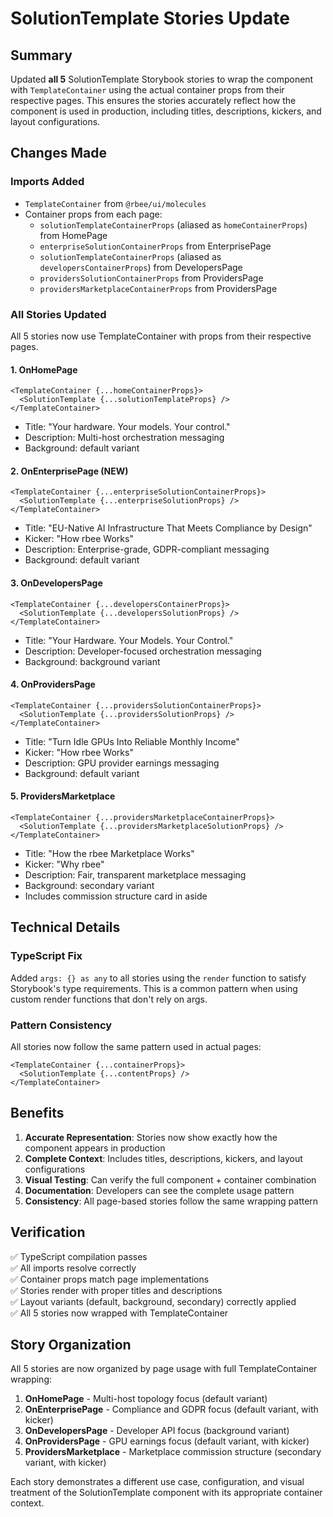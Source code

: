 # SolutionTemplate Stories Update

## Summary

Updated **all 5** SolutionTemplate Storybook stories to wrap the component with `TemplateContainer` using the actual container props from their respective pages. This ensures the stories accurately reflect how the component is used in production, including titles, descriptions, kickers, and layout configurations.

## Changes Made

### **Imports Added**
- `TemplateContainer` from `@rbee/ui/molecules`
- Container props from each page:
  - `solutionTemplateContainerProps` (aliased as `homeContainerProps`) from HomePage
  - `enterpriseSolutionContainerProps` from EnterprisePage
  - `solutionTemplateContainerProps` (aliased as `developersContainerProps`) from DevelopersPage
  - `providersSolutionContainerProps` from ProvidersPage
  - `providersMarketplaceContainerProps` from ProvidersPage

### **All Stories Updated**

All 5 stories now use TemplateContainer with props from their respective pages.

#### 1. **OnHomePage**
```tsx
<TemplateContainer {...homeContainerProps}>
  <SolutionTemplate {...solutionTemplateProps} />
</TemplateContainer>
```
- Title: "Your hardware. Your models. Your control."
- Description: Multi-host orchestration messaging
- Background: default variant

#### 2. **OnEnterprisePage** (NEW)
```tsx
<TemplateContainer {...enterpriseSolutionContainerProps}>
  <SolutionTemplate {...enterpriseSolutionProps} />
</TemplateContainer>
```
- Title: "EU-Native AI Infrastructure That Meets Compliance by Design"
- Kicker: "How rbee Works"
- Description: Enterprise-grade, GDPR-compliant messaging
- Background: default variant

#### 3. **OnDevelopersPage**
```tsx
<TemplateContainer {...developersContainerProps}>
  <SolutionTemplate {...developersSolutionProps} />
</TemplateContainer>
```
- Title: "Your Hardware. Your Models. Your Control."
- Description: Developer-focused orchestration messaging
- Background: background variant

#### 4. **OnProvidersPage**
```tsx
<TemplateContainer {...providersSolutionContainerProps}>
  <SolutionTemplate {...providersSolutionProps} />
</TemplateContainer>
```
- Title: "Turn Idle GPUs Into Reliable Monthly Income"
- Kicker: "How rbee Works"
- Description: GPU provider earnings messaging
- Background: default variant

#### 5. **ProvidersMarketplace**
```tsx
<TemplateContainer {...providersMarketplaceContainerProps}>
  <SolutionTemplate {...providersMarketplaceSolutionProps} />
</TemplateContainer>
```
- Title: "How the rbee Marketplace Works"
- Kicker: "Why rbee"
- Description: Fair, transparent marketplace messaging
- Background: secondary variant
- Includes commission structure card in aside

## Technical Details

### **TypeScript Fix**
Added `args: {} as any` to all stories using the `render` function to satisfy Storybook's type requirements. This is a common pattern when using custom render functions that don't rely on args.

### **Pattern Consistency**
All stories now follow the same pattern used in actual pages:
```tsx
<TemplateContainer {...containerProps}>
  <SolutionTemplate {...contentProps} />
</TemplateContainer>
```

## Benefits

1. **Accurate Representation**: Stories now show exactly how the component appears in production
2. **Complete Context**: Includes titles, descriptions, kickers, and layout configurations
3. **Visual Testing**: Can verify the full component + container combination
4. **Documentation**: Developers can see the complete usage pattern
5. **Consistency**: All page-based stories follow the same wrapping pattern

## Verification

✅ TypeScript compilation passes  
✅ All imports resolve correctly  
✅ Container props match page implementations  
✅ Stories render with proper titles and descriptions  
✅ Layout variants (default, background, secondary) correctly applied  
✅ All 5 stories now wrapped with TemplateContainer  

## Story Organization

All 5 stories are now organized by page usage with full TemplateContainer wrapping:
1. **OnHomePage** - Multi-host topology focus (default variant)
2. **OnEnterprisePage** - Compliance and GDPR focus (default variant, with kicker)
3. **OnDevelopersPage** - Developer API focus (background variant)
4. **OnProvidersPage** - GPU earnings focus (default variant, with kicker)
5. **ProvidersMarketplace** - Marketplace commission structure (secondary variant, with kicker)

Each story demonstrates a different use case, configuration, and visual treatment of the SolutionTemplate component with its appropriate container context.
